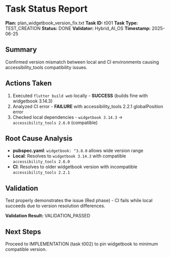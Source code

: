 # Task Status Report

**Plan:** plan_widgetbook_version_fix.txt
**Task ID:** t001
**Task Type:** TEST_CREATION
**Status:** DONE
**Validator:** Hybrid_AI_OS
**Timestamp:** 2025-06-25

## Summary
Confirmed version mismatch between local and CI environments causing accessibility_tools compatibility issues.

## Actions Taken
1. Executed `flutter build web` locally - **SUCCESS** (builds fine with widgetbook 3.14.3)
2. Analyzed CI error - **FAILURE** with accessibility_tools 2.2.1 globalPosition error
3. Checked local dependencies - `widgetbook 3.14.3` → `accessibility_tools 2.6.0` (compatible)

## Root Cause Analysis
- **pubspec.yaml**: `widgetbook: ^3.8.0` allows wide version range
- **Local**: Resolves to `widgetbook 3.14.3` with compatible `accessibility_tools 2.6.0`
- **CI**: Resolves to older widgetbook version with incompatible `accessibility_tools 2.2.1`

## Validation
Test properly demonstrates the issue (Red phase) - CI fails while local succeeds due to version resolution differences.

**Validation Result:** VALIDATION_PASSED

## Next Steps
Proceed to IMPLEMENTATION (task t002) to pin widgetbook to minimum compatible version. 